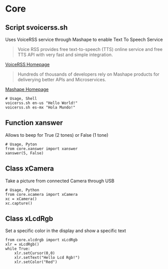 Core
==

## Script svoicerss.sh

Uses VoiceRSS service through Mashape to enable Text To Speech Service

> Voice RSS provides free text-to-speech (TTS) online service and free TTS API with very fast and simple integration.

[VoiceRSS Homepage](http://www.voicerss.org/)

> Hundreds of thousands of developers rely on Mashape products for deliverying better APIs and Microservices.

[Mashape Homepage](https://www.mashape.com/)

    # Usage, Shell
    voicerss.sh en-us "Hello World!"
    voicerss.sh es-mx "Hola Mundo!"

## Function xanswer

Allows to beep for True (2 tones) or False (1 tone)

    # Usage, Pyton
    from core.xanswer import xanswer
    xanswer(5, False)

## Class xCamera

Take a picture from connected Camera through USB

    # Usage, Python
    from core.xcamera import xCamera
    xc = xCamera()
    xc.capture()

## Class xLcdRgb

Set a specific color in the display and show a specific text

    from core.xlcdrgb import xLcdRgb
    xlr = xLcdRgb()
    while True:
        xlr.setCursor(0,0)
        xlr.setText("Hello Lcd Rgb!")
        xlr.setColor("Red")

